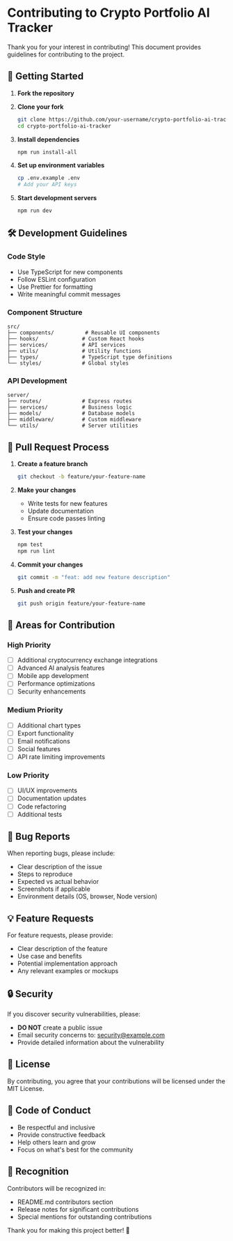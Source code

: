 # Contributing to Crypto Portfolio AI Tracker

Thank you for your interest in contributing! This document provides guidelines for contributing to the project.

## 🚀 Getting Started

1. **Fork the repository**
2. **Clone your fork**
   ```bash
   git clone https://github.com/your-username/crypto-portfolio-ai-tracker.git
   cd crypto-portfolio-ai-tracker
   ```

3. **Install dependencies**
   ```bash
   npm run install-all
   ```

4. **Set up environment variables**
   ```bash
   cp .env.example .env
   # Add your API keys
   ```

5. **Start development servers**
   ```bash
   npm run dev
   ```

## 🛠️ Development Guidelines

### Code Style
- Use TypeScript for new components
- Follow ESLint configuration
- Use Prettier for formatting
- Write meaningful commit messages

### Component Structure
```
src/
├── components/          # Reusable UI components
├── hooks/              # Custom React hooks
├── services/           # API services
├── utils/              # Utility functions
├── types/              # TypeScript type definitions
└── styles/             # Global styles
```

### API Development
```
server/
├── routes/             # Express routes
├── services/           # Business logic
├── models/             # Database models
├── middleware/         # Custom middleware
└── utils/              # Server utilities
```

## 📝 Pull Request Process

1. **Create a feature branch**
   ```bash
   git checkout -b feature/your-feature-name
   ```

2. **Make your changes**
   - Write tests for new features
   - Update documentation
   - Ensure code passes linting

3. **Test your changes**
   ```bash
   npm test
   npm run lint
   ```

4. **Commit your changes**
   ```bash
   git commit -m "feat: add new feature description"
   ```

5. **Push and create PR**
   ```bash
   git push origin feature/your-feature-name
   ```

## 🎯 Areas for Contribution

### High Priority
- [ ] Additional cryptocurrency exchange integrations
- [ ] Advanced AI analysis features
- [ ] Mobile app development
- [ ] Performance optimizations
- [ ] Security enhancements

### Medium Priority
- [ ] Additional chart types
- [ ] Export functionality
- [ ] Email notifications
- [ ] Social features
- [ ] API rate limiting improvements

### Low Priority
- [ ] UI/UX improvements
- [ ] Documentation updates
- [ ] Code refactoring
- [ ] Additional tests

## 🐛 Bug Reports

When reporting bugs, please include:
- Clear description of the issue
- Steps to reproduce
- Expected vs actual behavior
- Screenshots if applicable
- Environment details (OS, browser, Node version)

## 💡 Feature Requests

For feature requests, please provide:
- Clear description of the feature
- Use case and benefits
- Potential implementation approach
- Any relevant examples or mockups

## 🔒 Security

If you discover security vulnerabilities, please:
- **DO NOT** create a public issue
- Email security concerns to: security@example.com
- Provide detailed information about the vulnerability

## 📄 License

By contributing, you agree that your contributions will be licensed under the MIT License.

## 🤝 Code of Conduct

- Be respectful and inclusive
- Provide constructive feedback
- Help others learn and grow
- Focus on what's best for the community

## 🙏 Recognition

Contributors will be recognized in:
- README.md contributors section
- Release notes for significant contributions
- Special mentions for outstanding contributions

Thank you for making this project better! 🚀